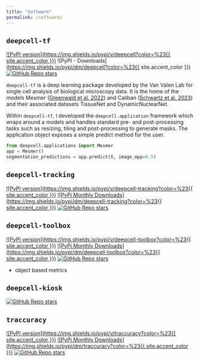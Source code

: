 ```yaml
---
title: "Software"
permalink: /software/
---
```


## `deepcell-tf`
[![PyPI version](https://img.shields.io/pypi/v/deepcell?color=%23{{ site.accent_color }})](https://badge.fury.io/py/deepcell) ![PyPI - Downloads](https://img.shields.io/pypi/dm/deepcell?color=%23{{ site.accent_color }}) [![GitHub Repo stars](https://img.shields.io/github/stars/vanvalenlab/deepcell-tf)](https://github.com/vanvalenlab/deepcell-tf)

`deepcell-tf` is a deep learning package developed by the Van Valen Lab for single cell analysis of biological microscopy data. It is the home of the models Mesmer ([Greenwald et al. 2022](https://doi.org/10.1038/s41587-021-01094-0)) and Caliban ([Schwartz et al. 2023](https://doi.org/10.1101/803205)) and their associated datasets TissueNet and DynamicNuclearNet.

Within `deepcell-tf`, I developed the `deepcell.application` framework which wraps around a models and handles standard pre- and post-processing tasks such as resizing, tiling and post-processing to generate masks. The application object exposes a simple predict method for the user.

```python
from deepcell.applications import Mesmer
app = Mesmer()
segmentation_predictions = app.predict(X, image_mpp=0.5)
```

## `deepcell-tracking`
[![PyPI version](https://img.shields.io/pypi/v/deepcell-tracking?color=%23{{ site.accent_color }})](https://badge.fury.io/py/deepcell-tracking) [![PyPi Monthly Downloads](https://img.shields.io/pypi/dm/deepcell-tracking?color=%23{{ site.accent_color }})](https://pypistats.org/packages/deepcell-tracking) [![GitHub Repo stars](https://img.shields.io/github/stars/vanvalenlab/deepcell-tracking)](https://github.com/vanvalenlab/deepcell-tracking)

## `deepcell-toolbox`
[![PyPI version](https://img.shields.io/pypi/v/deepcell-toolbox?color=%23{{ site.accent_color }})](https://badge.fury.io/py/deepcell-toolbox) [![PyPi Monthly Downloads](https://img.shields.io/pypi/dm/deepcell-toolbox?color=%23{{ site.accent_color }})](https://pypistats.org/packages/deepcell-toolbox) [![GitHub Repo stars](https://img.shields.io/github/stars/vanvalenlab/deepcell-toolbox)](https://github.com/vanvalenlab/deepcell-toolbox)
- object based metrics

## `deepcell-kiosk`
[![GitHub Repo stars](https://img.shields.io/github/stars/vanvalenlab/kiosk-console)](https://github.com/vanvalenlab/kiosk-console)

## `traccuracy`
[![PyPI version](https://img.shields.io/pypi/v/traccuracy?color=%23{{ site.accent_color }})](https://badge.fury.io/py/traccuracy) [![PyPi Monthly Downloads](https://img.shields.io/pypi/dm/traccuracy?color=%23{{ site.accent_color }})](https://pypistats.org/packages/traccuracy) [![GitHub Repo stars](https://img.shields.io/github/stars/Janelia-Trackathon-2023/traccuracy)](https://github.com/Janelia-Trackathon-2023/traccuracy)
